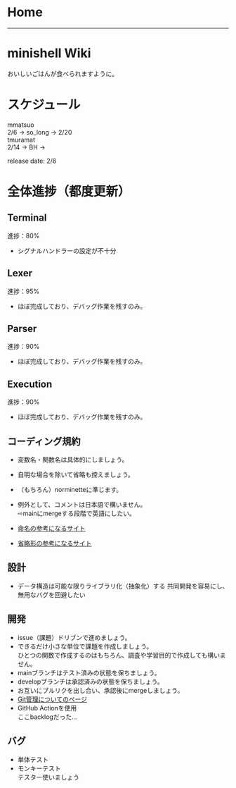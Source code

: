 # Home
---
# minishell Wiki
おいしいごはんが食べられますように。

# スケジュール
mmatsuo  
2/6 -> so_long -> 2/20  
tmuramat  
2/14 -> BH ->

release date: 2/6

# 全体進捗（都度更新）
## Terminal  
進捗：80%

- シグナルハンドラーの設定が不十分
## Lexer
進捗：95%

- ほぼ完成しており、デバッグ作業を残すのみ。
## Parser
進捗：90%

- ほぼ完成しており、デバッグ作業を残すのみ。
## Execution
進捗：90%

- ほぼ完成しており、デバッグ作業を残すのみ。
## コーディング規約
- 変数名・関数名は具体的にしましょう。
- 自明な場合を除いて省略も控えましょう。
- （もちろん）norminetteに準じます。
- 例外として、コメントは日本語で構いません。  
⇨mainにmergeする段階で英語にしたい。
- [命名の参考になるサイト](https://codic.jp/)

- [省略形の参考になるサイト](https://www.acronymfinder.com/)
## 設計
- データ構造は可能な限りライブラリ化（抽象化）する
共同開発を容易にし、無用なバグを回避したい
## 開発
- issue（課題）ドリブンで進めましょう。
- できるだけ小さな単位で課題を作成しましょう。  
ひとつの関数で作成するのはもちろん、調査や学習目的で作成しても構いません。
- mainブランチはテスト済みの状態を保ちましょう。
- developブランチは承認済みの状態を保ちましょう。
- お互いにプルリクを出し合い、承認後にmergeしましょう。
- [Git管理についてのページ](https://torai-zine.backlog.com/alias/wiki/2309854)
- GitHub Actionを使用  
ここbacklogだった...

## バグ
- 単体テスト
- モンキーテスト  
テスター使いましょう
